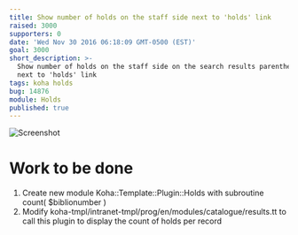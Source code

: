 ```yaml
---
title: Show number of holds on the staff side next to 'holds' link
raised: 3000
supporters: 0
date: 'Wed Nov 30 2016 06:18:09 GMT-0500 (EST)'
goal: 3000
short_description: >-
  Show number of holds on the staff side on the search results parenthetical
  next to 'holds' link
tags: koha holds
bug: 14876
module: Holds
published: true
---
```


![Screenshot](image.png)

# Work to be done
1. Create new module Koha::Template::Plugin::Holds with subroutine count( $biblionumber )
2. Modify koha-tmpl/intranet-tmpl/prog/en/modules/catalogue/results.tt to call this plugin to display the count of holds per record
